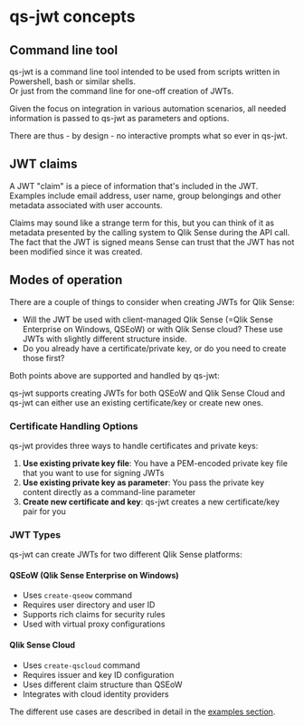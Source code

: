 # qs-jwt concepts

## Command line tool

qs-jwt is a command line tool intended to be used from scripts written in Powershell, bash or similar shells.  
Or just from the command line for one-off creation of JWTs.

Given the focus on integration in various automation scenarios, all needed information is passed to qs-jwt as parameters and options.

There are thus - by design - no interactive prompts what so ever in qs-jwt.

## JWT claims

A JWT "claim" is a piece of information that's included in the JWT. Examples include email address, user name, group belongings and other metadata associated with user accounts.

Claims may sound like a strange term for this, but you can think of it as metadata presented by the calling system to Qlik Sense during the API call. The fact that the JWT is signed means Sense can trust that the JWT has not been modified since it was created.

## Modes of operation

There are a couple of things to consider when creating JWTs for Qlik Sense:

- Will the JWT be used with client-managed Qlik Sense (=Qlik Sense Enterprise on Windows, QSEoW) or with Qlik Sense cloud? These use JWTs with slightly different structure inside.
- Do you already have a certificate/private key, or do you need to create those first?

Both points above are supported and handled by qs-jwt:

qs-jwt supports creating JWTs for both QSEoW and Qlik Sense Cloud and qs-jwt can either use an existing certificate/key or create new ones.

### Certificate Handling Options

qs-jwt provides three ways to handle certificates and private keys:

1. **Use existing private key file**: You have a PEM-encoded private key file that you want to use for signing JWTs
2. **Use existing private key as parameter**: You pass the private key content directly as a command-line parameter
3. **Create new certificate and key**: qs-jwt creates a new certificate/key pair for you

### JWT Types

qs-jwt can create JWTs for two different Qlik Sense platforms:

#### QSEoW (Qlik Sense Enterprise on Windows)

- Uses `create-qseow` command
- Requires user directory and user ID
- Supports rich claims for security rules
- Used with virtual proxy configurations

#### Qlik Sense Cloud

- Uses `create-qscloud` command
- Requires issuer and key ID configuration
- Uses different claim structure than QSEoW
- Integrates with cloud identity providers

The different use cases are described in detail in the [examples section](/guide/examples).
